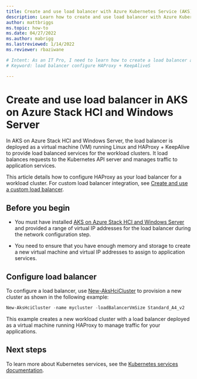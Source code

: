 ```yaml
---
title: Create and use load balancer with Azure Kubernetes Service (AKS) on Azure Stack HCI
description: Learn how to create and use load balancer with Azure Kubernetes Service (AKS) on Azure Stack HCI.
author: mattbriggs
ms.topic: how-to
ms.date: 04/27/2022
ms.author: mabrigg 
ms.lastreviewed: 1/14/2022
ms.reviewer: rbaziwane

# Intent: As an IT Pro, I need to learn how to create a load balancer and use it as a Virtual Machine (VM)
# Keyword: load balancer configure HAProxy + KeepAliveS

---
```


# Create and use load balancer in AKS on Azure Stack HCI and Windows Server

In AKS on Azure Stack HCI and Windows Server, the load balancer is deployed as a virtual machine (VM) running Linux and HAProxy + KeepAlive to provide load balanced services for the workload clusters. It load balances requests to the Kubernetes API server and manages traffic to application services.

This article details how to configure HAProxy as your load balancer for a workload cluster. For custom load balancer integration, see [Create and use a custom load balancer](configure-custom-load-balancer.md).

## Before you begin

- You must have installed [AKS on Azure Stack HCI and Windows Server](kubernetes-walkthrough-powershell.md) and provided a range of virtual IP addresses for the load balancer during the network configuration step.
  
- You need to ensure that you have enough memory and storage to create a new virtual machine and virtual IP addresses to assign to application services.

## Configure load balancer

To configure a load balancer, use [New-AksHciCluster](./reference/ps/new-akshcicluster.md) to provision a new cluster as shown in the following example:

```powershell
New-AksHciCluster -name mycluster -loadBalancerVmSize Standard_A4_v2
```

This example creates a new workload cluster with a load balancer deployed as a virtual machine running HAProxy to manage traffic for your applications.

## Next steps 

To learn more about Kubernetes services, see the [Kubernetes services documentation](https://kubernetes.io/docs/concepts/services-networking/service/). 